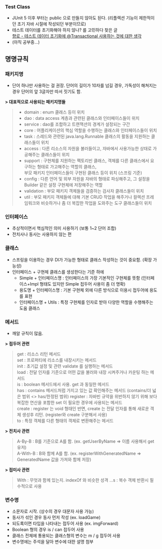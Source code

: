 ### Test Class
- JUnit 5 이후 부터는 public 으로 만들지 않아도 된다.
  (리플렉션 기능이 제한적이던 초기 자바 시절에 작성되던 부분이므로)
- 테스트 데이터를 초기화해야 하지 않나? 를 고민하다 찾은 글   
[향로 - 테스트 데이터 초기화에 @Transactional 사용하는 것에 대한 생각](https://jojoldu.tistory.com/761)
- (아직 공부중...)

## 명명규칙
### 패키지명
- 단어 하나만 사용하는 걸 권장. 단어의 길이가 10자를 넘길 경우, 가독성이 해쳐지는 경우 단어의 앞 3글자만 따서 짓기도 함.

__> 대표적으로 사용되는 패키지명들__
  > - domain : enum 클래스 등이 위치   
  > - dao : data access 계층과 관련된 클래스와 인터페이스들이 위치   
  > - service : dao를 조합하고 트랜잭션의 경계가 설정되는 구간   
  > - core : 어플리케이션의 핵심 역할을 수행하는 클래스와 인터페이스들이 위치   
  > - task : 스레드와 관련된 java.lang.Runnable 클래스의 활동을 지원하는 클래스들이 위치   
  > - access : 다른 리소스의 자원을 불러들이고, 자바에서 사용가능한 상태로 가공해주는 클래스들이 위치   
  > - support : 구현체를 지원하는 팩토리빈 클래스, 객체를 다른 클래스에서 요구하는 형태로 가고해주는 역할의 클래스,    
  >             부모 패키지 인터페이스들이 구현된 클래스 등이 위치 (스프링 기준)
  > - config : 다른 언어 및 외부 자원을 자바의 형태로 파싱해주고, 그 설정을 Builder 같은 설정 구현체에 저장해주는 역할
  > - validation : 부모 패키지 객체들을 검증하는 검사자 클래스들이 위치
  > - util : 부모 패키지 객체들에 대해 기본 CRUD 작업을 해주거나 컬렉션 프레임워크와 비슷하거나 좀 더 복잡한 작업을 도와주는 도구 클래스들이 위치

### 인터페이스
- 추상적이면서 핵심적인 의미 사용하기 (보통 1~2 단어 조합)
- 전치사나 동사는 사용하지 않는 편

### 클래스
- 스프링을 이용하는 경우 DI가 가능한 형태로 클래스 작성하는 것이 중요함. (확장 가능성)
- 인터페이스 + 구현체 클래스를 생성한다는 기준 하에
  - Simple + 인터페이스명 : 인터페이스의 가장 기본적인 구현체를 뜻함 (인터페이스+Impl 형태도 있지만 Simple 접두어 사용이 좀 더 명확)
  - 용도명 + 인터페이스명 : 기본 구현체 외에 다른 방식으로 이용시 접두어에 용도를 표현
  - 인터페이스명 + Utils : 특정 구현체를 인자로 받아 다양한 역할을 수행해주는 도움 클래스

### 메서드
- 깨알 규칙이 많음.

__> 접두어 관련__
  > get : 리소스 리턴 메서드   
  > set : 프로퍼티에 리소스를 내장시키는 메서드   
  > init : 초기값 설정 및 관련 validate 를 실행하는 메서드   
  > load : 전달 인자를 기준으로 어떤 값을 불러와 내장 시켜주거나 카운팅 하는  메서드   
  > is : boolean 메서드에서 사용. get 과 동일한  메서드   
  > has : contains 메서드처럼 가지고 있는 값 확인해주는 메서드 (contains/더 넓은 범위 <> has/한정된 범위)
  > register : 자바빈 규약을 위반하지 않기 위해 보다 복잡한 연산을 포함한 set 이 필요한 경우에 사용되는 메서드   
  > create : register 는 void 형태인 반면, create 는 전달 인자를 통해 새로운 객체 생성후 리턴. (register와 create 구분해서 사용)   
  > to : 특정 객체를 다른 형태의 객체로 변환해주는 메서드

__> 전치사 관련__
  > A-By-B : B를 기준으로 A를 함. (ex. getUserByName => 이름 사용해서 get 유저)   
  > A-With-B : B와 함께 A를 함. (ex. registerWithGeneratedName => GeneratedName 값을 가져와 함께 저장)

__> 접미사 관련__
  > With : 무엇과 함께 있는지. indexOf 와 비슷한 성격
  > ...s : 복수 객체 반환시 필수적으로 사용

### 변수명
- 소문자로 시작. (상수의 경우 대문자 사용 가능)
- 동사가 섞인 경우 동사 먼저 작성 (ex. loadGame)
- 되도록이면 타입을 나타내는 접두어 사용 (ex. imgForward)
- Boolean 형의 경우 is / can 접두어 사용
- 클래스 전체에 통용되는 클래스형의 변수는 m / g 접두어 사용
- 변수명에는 주석을 달아 변수에 대한 설명 첨부